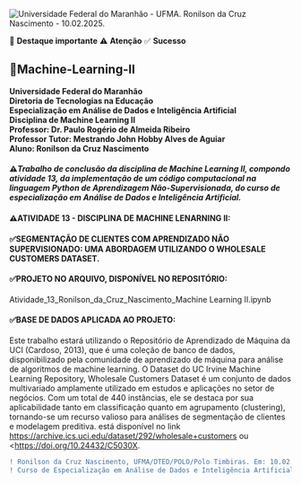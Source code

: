 ![Universidade Federal do Maranhão - UFMA. Ronilson da Cruz Nascimento - 10.02.2025.](https://portalpadrao.ufma.br/servicos/imagens/logo-dted-ufma-preto.png/@@images/image.png)

🚀 **Destaque importante**
⚠️ **Atenção**
✅ **Sucesso**


## 🚀Machine-Learning-II

**Universidade Federal do Maranhão**  \
**Diretoria de Tecnologias na Educação**  \
**Especialização em Análise de Dados e Inteligência Artificial**  \
**Disciplina de Machine Learning II**  \
**Professor: Dr. Paulo Rogério de Almeida Ribeiro**  \
**Professor Tutor: Mestrando John Hobby Alves de Aguiar**  \
**Aluno: Ronilson da Cruz Nascimento**

#### ⚠️*Trabalho de conclusão da disciplina de Machine Learning II, compondo atividade 13, da implementação de um código computacional na linguagem Python de Aprendizagem Não-Supervisionada, do curso de especialização em Análise de Dados e Inteligência Artificial.*


#### ⚠️ATIVIDADE 13 - DISCIPLINA DE MACHINE LENARNING II:
#### ✅SEGMENTAÇÃO DE CLIENTES COM APRENDIZADO NÃO SUPERVISIONADO: UMA ABORDAGEM UTILIZANDO O WHOLESALE CUSTOMERS DATASET.


#### ✅PROJETO NO ARQUIVO, DISPONÍVEL NO REPOSITÓRIO:
Atividade_13_Ronilson_da_Cruz_Nascimento_Machine Learning II.ipynb


#### ✅BASE DE DADOS APLICADA AO PROJETO:
Este trabalho estará utilizando o Repositório de Aprendizado de Máquina da UCI (Cardoso, 2013), que é uma coleção de banco de dados, disponibilizado pela comunidade de aprendizado de máquina para análise de algoritmos de machine learning. O Dataset do UC Irvine Machine Learning Repository, Wholesale Customers Dataset é um conjunto de dados multivariado amplamente utilizado em estudos e aplicações no setor de negócios. Com um total de 440 instâncias, ele se destaca por sua aplicabilidade tanto em classificação quanto em agrupamento (clustering), tornando-se um recurso valioso para análises de segmentação de clientes e modelagem preditiva.  está disponível no link <https://archive.ics.uci.edu/dataset/292/wholesale+customers> ou <https://doi.org/10.24432/C5030X.



```diff
! Ronilson da Cruz Nascimento, UFMA/DTED/POLO/Polo Timbiras. Em: 10.02.2025.
! Curso de Especialização em Análise de Dados e Inteligência Artificial.
